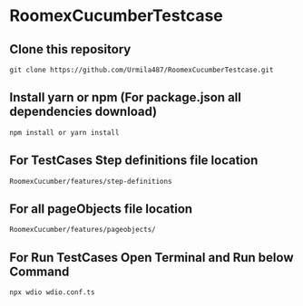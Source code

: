 # RoomexCucumberTestcase

## Clone this repository
```
git clone https://github.com/Urmila487/RoomexCucumberTestcase.git
```

## Install yarn or npm (For package.json all dependencies download)
```
npm install or yarn install 
```

## For TestCases Step definitions file location
```
RoomexCucumber/features/step-definitions
```

## For all pageObjects file location
```
RoomexCucumber/features/pageobjects/
```
## For Run TestCases Open Terminal and Run below Command
```
npx wdio wdio.conf.ts
```
